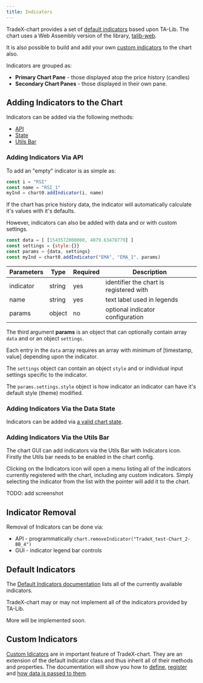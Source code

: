 ```yaml
---
title: Indicators
---
```

TradeX-chart provides a set of [default indicators](../indicators_default) based upon TA-Lib. The chart uses a Web Assembly version of the library, [talib-web](https://github.com/newproplus/talib-web).

It is also possible to build and add your own [custom indicators](../indicators_custom) to the chart also.

Indicators are grouped as:

* **Primary Chart Pane** - those displayed atop the price history (candles)
* **Secondary Chart Panes** - those displayed in their own pane.

## Adding Indicators to the Chart

Indicators can be added via the following methods:

* [API](#adding-indicators-via-api)
* [State](#adding-indicators-via-the-data-state)
* [Utils Bar](#adding-indicators-via-the-utils-bar)

### Adding Indicators Via API

To add an "empty" indicator is as simple as:

```javascript
const i = "RSI"
const name = "RSI_1"
myInd = chart0.addIndicator(i, name)
```

If the chart has price history data, the indicator will automatically calculate it's values with it's defaults.

However, indicators can also be added with data and or with custom settings.

```javascript
const data = [ [1543572000000, 4079.63478779] ]
const settings = {style:{}}
const params = {data, settings}
const myInd = chart0.addIndicator("EMA", "EMA_1", params)
```


| Parameters | Type   | Required | Description                             |
| ------------ | -------- | ---------- | ----------------------------------------- |
| indicator  | string | yes      | identifier the chart is registered with |
| name       | string | yes      | text label used in legends              |
| params     | object | no       | optional indicator configuration        |

The third argument **params** is an object that can optionally contain array ``data`` and or an object ``settings``.

Each entry in the ``data`` array requires an array with minimum of [timestamp, value] depending upon the indicator.

The ``settings`` object can contain an object ``style`` and or individual input settings specific to the indicator.

The ``params.settings.style`` object is how indicator an indicator can have it's default style (theme) modified. 

### Adding Indicators Via the Data State

Indicators can be added via [a valid chart state](state).

### Adding Indicators Via the Utils Bar

The chart GUI can add indicators via the Utils Bar with Indicators icon. Firstly the Utils bar needs to be enabled in the chart config.

Clicking on the Indicators icon will open a menu listing all of the indicators currently registered with the chart, including any custom indicators. Simply selecting the indicator from the list with the pointer will add it to the chart.

TODO: add screenshot

## Indicator Removal

Removal of Indicators can be done via:

* API - programmatically ``chart.removeIndicator("TradeX_test-Chart_2-BB_4")``
* GUI - indicator legend bar controls

## Default Indicators

The [Default Indicators documentation](../indicators_default) lists all of the currently available indicators.

TradeX-chart may or may not implement all of the indicators provided by TA-Lib.

More will be implemented soon.

## Custom Indicators

[Custom Idicators](../indicators_custom) are in important feature of TradeX-chart. They are an extension of the default indicator class and thus inherit all of their methods and properties. The documentation will show you how to [define](../indicators_custom#minimal-custom-indicator-definition), [register](../indicators_custom#registering-custom-indicators) and [how data is passed to them](../indicators_custom#how-the-indicator-updates).

